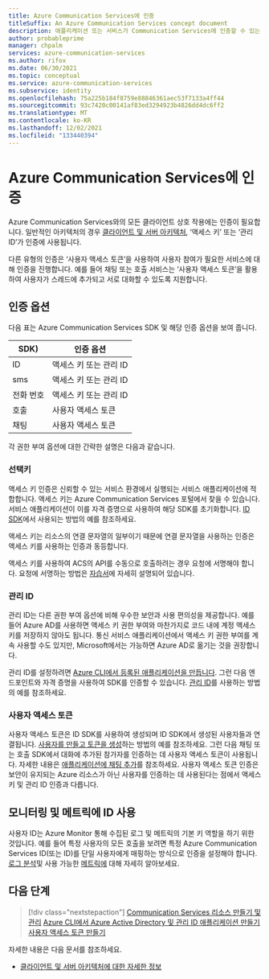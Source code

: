 ```yaml
---
title: Azure Communication Services에 인증
titleSuffix: An Azure Communication Services concept document
description: 애플리케이션 또는 서비스가 Communication Services에 인증할 수 있는 다양한 방법에 대해 알아봅니다.
author: probableprime
manager: chpalm
services: azure-communication-services
ms.author: rifox
ms.date: 06/30/2021
ms.topic: conceptual
ms.service: azure-communication-services
ms.subservice: identity
ms.openlocfilehash: 75a225b184f8759e88846361aec53f7133a4ff44
ms.sourcegitcommit: 93c7420c00141af83ed3294923b4826dd4dc6ff2
ms.translationtype: MT
ms.contentlocale: ko-KR
ms.lasthandoff: 12/02/2021
ms.locfileid: "133440394"
---
```

# <a name="authenticate-to-azure-communication-services"></a>Azure Communication Services에 인증

Azure Communication Services와의 모든 클라이언트 상호 작용에는 인증이 필요합니다. 일반적인 아키텍처의 경우 [클라이언트 및 서버 아키텍처](./client-and-server-architecture.md), ‘액세스 키’ 또는 ‘관리 ID’가 인증에 사용됩니다. 

다른 유형의 인증은 ‘사용자 액세스 토큰’을 사용하여 사용자 참여가 필요한 서비스에 대해 인증을 진행합니다. 예를 들어 채팅 또는 호출 서비스는 ‘사용자 액세스 토큰’을 활용하여 사용자가 스레드에 추가되고 서로 대화할 수 있도록 지원합니다.

## <a name="authentication-options"></a>인증 옵션

다음 표는 Azure Communication Services SDK 및 해당 인증 옵션을 보여 줍니다.

| SDK)    | 인증 옵션                               |
| ----------------- | ----------------------------------------------------|
| ID          | 액세스 키 또는 관리 ID                      |
| sms               | 액세스 키 또는 관리 ID                      |
| 전화 번호     | 액세스 키 또는 관리 ID                      |
| 호출           | 사용자 액세스 토큰                                   |
| 채팅              | 사용자 액세스 토큰                                   |

각 권한 부여 옵션에 대한 간략한 설명은 다음과 같습니다.

### <a name="access-key"></a>선택키

액세스 키 인증은 신뢰할 수 있는 서비스 환경에서 실행되는 서비스 애플리케이션에 적합합니다. 액세스 키는 Azure Communication Services 포털에서 찾을 수 있습니다. 서비스 애플리케이션이 이를 자격 증명으로 사용하여 해당 SDK를 초기화합니다. [ID SDK](../quickstarts/access-tokens.md)에서 사용되는 방법의 예를 참조하세요. 

액세스 키는 리소스의 연결 문자열의 일부이기 때문에 연결 문자열을 사용하는 인증은 액세스 키를 사용하는 인증과 동등합니다.

액세스 키를 사용하여 ACS의 API를 수동으로 호출하려는 경우 요청에 서명해야 합니다. 요청에 서명하는 방법은 [자습서](../tutorials/hmac-header-tutorial.md)에 자세히 설명되어 있습니다.

### <a name="managed-identity"></a>관리 ID

관리 ID는 다른 권한 부여 옵션에 비해 우수한 보안과 사용 편의성을 제공합니다. 예를 들어 Azure AD를 사용하면 액세스 키 권한 부여와 마찬가지로 코드 내에 계정 액세스 키를 저장하지 않아도 됩니다. 통신 서비스 애플리케이션에서 액세스 키 권한 부여를 계속 사용할 수도 있지만, Microsoft에서는 가능하면 Azure AD로 옮기는 것을 권장합니다. 

관리 ID를 설정하려면 [Azure CLI에서 등록된 애플리케이션을 만듭니다](../quickstarts/identity/service-principal-from-cli.md). 그런 다음 엔드포인트와 자격 증명을 사용하여 SDK를 인증할 수 있습니다. [관리 ID](../quickstarts/identity/service-principal.md)를 사용하는 방법의 예를 참조하세요.

### <a name="user-access-tokens"></a>사용자 액세스 토큰

사용자 액세스 토큰은 ID SDK를 사용하여 생성되며 ID SDK에서 생성된 사용자들과 연결됩니다. [사용자를 만들고 토큰을 생성](../quickstarts/access-tokens.md)하는 방법의 예를 참조하세요. 그런 다음 채팅 또는 호출 SDK에서 대화에 추가된 참가자를 인증하는 데 사용자 액세스 토큰이 사용됩니다. 자세한 내용은 [애플리케이션에 채팅 추가](../quickstarts/chat/get-started.md)를 참조하세요. 사용자 액세스 토큰 인증은 보안이 유지되는 Azure 리소스가 아닌 사용자를 인증하는 데 사용된다는 점에서 액세스 키 및 관리 ID 인증과 다릅니다.

## <a name="using-identity-for-monitoring-and-metrics"></a>모니터링 및 메트릭에 ID 사용

사용자 ID는 Azure Monitor 통해 수집된 로그 및 메트릭의 기본 키 역할을 하기 위한 것입니다. 예를 들어 특정 사용자의 모든 호출을 보려면 특정 Azure Communication Services ID(또는 ID)를 단일 사용자에게 매핑하는 방식으로 인증을 설정해야 합니다. [로그 분석](../concepts/analytics/log-analytics.md)및 사용 가능한 [메트릭에](../concepts/metrics.md) 대해 자세히 알아보세요.

## <a name="next-steps"></a>다음 단계

> [!div class="nextstepaction"]
> [Communication Services 리소스 만들기 및 관리](../quickstarts/create-communication-resource.md)
> [Azure CLI에서 Azure Active Directory 및 관리 ID 애플리케이션 만들기](../quickstarts/identity/service-principal-from-cli.md)
> [사용자 액세스 토큰 만들기](../quickstarts/access-tokens.md)

자세한 내용은 다음 문서를 참조하세요.
- [클라이언트 및 서버 아키텍처에 대한 자세한 정보](../concepts/client-and-server-architecture.md)
